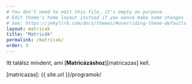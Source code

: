 ```yaml
---
# You don't need to edit this file, it's empty on purpose.
# Edit theme's home layout instead if you wanna make some changes
# See: https://jekyllrb.com/docs/themes/#overriding-theme-defaults
layout: matricak
title: "Matricák"
permalink: /matricak/
order: 3
---
```

Itt találsz mindent, ami [**Matricázáshoz**][matricazas] kell.

[matricazas]: {{ site.url }}/programok/
